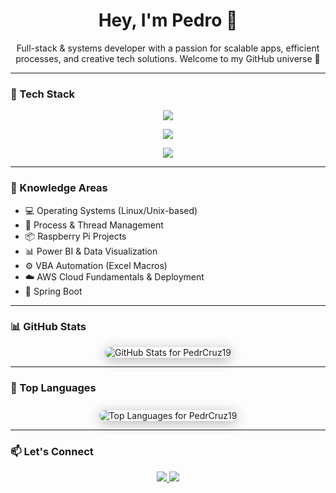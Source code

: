 <!-- README.md -->

<h1 align="center">Hey, I'm Pedro 👋</h1>
<p align="center">
  Full-stack & systems developer with a passion for scalable apps, efficient processes, and creative tech solutions.  
  Welcome to my GitHub universe 🚀
</p>

---

### 🧰 Tech Stack

<p align="center">
  <img src="https://skillicons.dev/icons?i=nextjs,tailwind,nestjs,nodejs,spring,java,c,postgres,prisma,docker,kubernetes,vercel,githubactions" />
</p>

<p align="center">
  <img src="https://skillicons.dev/icons?i=ts,js,html,css,git,aws" />
</p>

<p align="center">
  <img src="https://img.shields.io/badge/Cloudflare-CDN%20%26%20Security-orange?style=for-the-badge&logo=cloudflare&logoColor=white" />
</p>

---

### 🧠 Knowledge Areas

- 💻 Operating Systems (Linux/Unix-based)
- 🧵 Process & Thread Management
- 📦 Raspberry Pi Projects
- 📊 Power BI & Data Visualization
- ⚙️ VBA Automation (Excel Macros)
- ☁️ AWS Cloud Fundamentals & Deployment
- 🍃 Spring Boot

---

### 📊 GitHub Stats

<div align="center">
  <img
    src="https://github-readme-stat-neon.vercel.app/api?username=PedrCruz19&show_icons=true&count_private=true&theme=radical&hide_border=false&border_radius=15"
    alt="GitHub Stats for PedrCruz19"
    style="max-width: 100%; border-radius: 15px; box-shadow: 0 4px 20px rgba(0,0,0,0.3);"
  />
</div>

---

### 📘 Top Languages

<div align="center">
  <img
    src="https://github-readme-stat-neon.vercel.app/api/top-langs/?username=PedrCruz19&layout=compact&theme=radical&border_radius=15"
    alt="Top Languages for PedrCruz19"
    style="max-width: 100%; border-radius: 15px; margin-top: 10px; box-shadow: 0 4px 20px rgba(0,0,0,0.3);"
  />
</div>

---

### 📫 Let's Connect

<p align="center">
  <a href="https://www.linkedin.com/in/pruz19/" target="_blank">
    <img src="https://img.shields.io/badge/-LinkedIn-0e76a8?style=for-the-badge&logo=linkedin&logoColor=white" />
  </a>
  <a href="mailto:1240589@isep.ipp.pt">
    <img src="https://img.shields.io/badge/-Email-red?style=for-the-badge&logo=gmail&logoColor=white" />
  </a>
</p>
